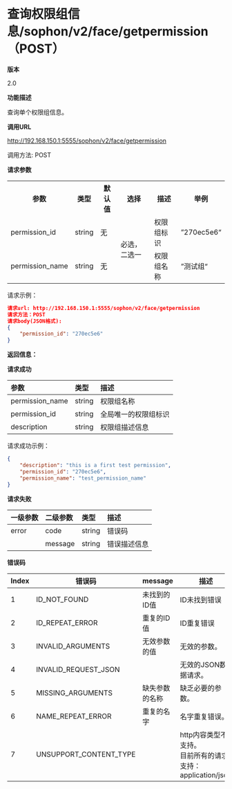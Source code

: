 # 查询权限组信息/sophon/v2/face/getpermission（POST）

**版本**

2.0

**功能描述**

查询单个权限组信息。

**调用URL**

http://192.168.150.1:5555/sophon/v2/face/getpermission

调用方法: POST

**请求参数**

<table>
	<tr>
	    <th>参数</th>
	    <th>类型</th>
	    <th>默认值</th> 
        <th>选择</th>
        <th>描述</th>
        <th>举例</th>
	</tr >
   	<tr >
        <td>permission_id</td>
        <td>string</td>
        <td>无</td>
        <td rowspan="2">必选，二选一</td>
	    <td>权限组标识</td>
	    <td>”270ec5e6“</td>
	</tr> 
   	<tr >
        <td>permission_name</td>
        <td>string</td>
        <td>无</td>
	    <td>权限组名称</td>
	    <td>”测试组“</td>
	</tr> 
</table>

请求示例：

```json
请求url: http://192.168.150.1:5555/sophon/v2/face/getpermission
请求方法：POST
请求body(JSON格式):
{
    "permission_id": "270ec5e6"
}
```

**返回信息：**

**请求成功**

| 参数            | 类型   | 描述                                           |
| :-------------- | :----- | :--------------------------------------------- |
| permission_name | string | 权限组名称                                     |
| permission_id   | string | 全局唯一的权限组标识 |
| description     | string | 权限组描述信息  |

请求成功示例：

```json
{
    "description": "this is a first test permission",
    "permission_id": "270ec5e6",
    "permission_name": "test_permission_name"
}
```

**请求失败**

| 一级参数 | 二级参数 | 类型   | 描述       |
| :------- | :------- | :----- | :--------- |
| error    | code     | string    | 错误码 |
|          | message  | string | 错误描述信息   |

**错误码**

| Index | 错误码                 | message        | 描述                                                         |
| ----- | ---------------------- | -------------- | ------------------------------------------------------------ |
| 1     | ID_NOT_FOUND           | 未找到的ID值   | ID未找到错误                                                 |
| 2     | ID_REPEAT_ERROR        | 重复的ID值     | ID重复错误                                                   |
| 3     | INVALID_ARGUMENTS      | 无效参数的值   | 无效的参数。                                                 |
| 4     | INVALID_REQUEST_JSON   |                | 无效的JSON数据请求。                                         |
| 5     | MISSING_ARGUMENTS      | 缺失参数的名称 | 缺乏必要的参数。                                             |
| 6     | NAME_REPEAT_ERROR      | 重复的名字     | 名字重复错误。                                               |
| 7     | UNSUPPORT_CONTENT_TYPE |                | http内容类型不支持。<br/>目前所有的请求支持：application/json |

